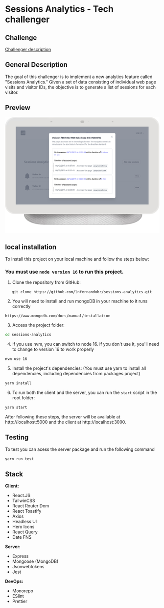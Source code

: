 # Sessions Analytics - Tech challenger

## Challenge

[Challenger description](docs/description.md)

## General Description

The goal of this challenger is to implement a new analytics feature called "Sessions Analytics." Given a set of data consisting of individual web page visits and visitor IDs, the objective is to generate a list of sessions for each visitor.

## Preview

![Image preview](images/preview.png)

## local installation

To install this project on your local machine and follow the steps below:

### You must use `node version 16` to run this project.

1. Clone the repository from GitHub:
```git
   git clone https://github.com/lnfernandobr/sessions-analytics.git
```
2. You will need to install and run mongoDB in your machine to it runs correctly
```
https://www.mongodb.com/docs/manual/installation
```
3. Access the project folder:
```bash
cd sessions-analytics
```
4. If you use nvm, you can switch to node 16. if you don't use it, you'll need to change to version 16 to work properly
```bash
nvm use 16
```
5. Install the project's dependencies: (You must use yarn to install all dependencies, including dependencies from packages project)
```bash
yarn install
```
6. To run both the client and the server, you can run the `start` script in the root folder:
```bash
yarn start
```

After following these steps, the server will be available at http://localhost:5000 and the client at http://localhost:3000.

## Testing

To test you can acess the server package and run the following command 
```bash
yarn run test
```

## Stack

**Client:**

- React.JS
- TailwinCSS
- React Router Dom
- React Toastify
- Axios
- Headless UI
- Hero Icons
- React Query
- Date FNS

**Server:**

- Express
- Mongoose (MongoDB)
- Jsonwebtokens
- Jest

**DevOps:**

- Monorepo
- ESlint
- Prettier
